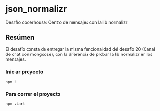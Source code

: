 # json_normalizr

Desafío coderhouse: Centro de mensajes con la lib normalizr

## Resúmen

El desafío consta de entregar la misma funcionalidad del desafío 20 (Canal de chat con mongoose), con la diferencia de probar la lib normalizr en los mensajes.

### Iniciar proyecto

```
npm i
```

### Para correr el proyecto

```
npm start
```
